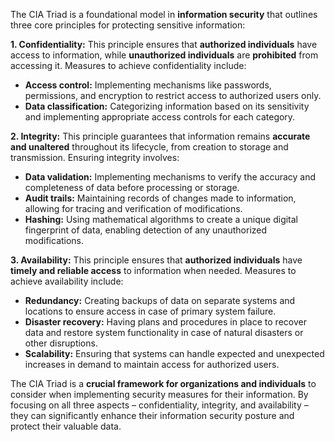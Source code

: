 The CIA Triad is a foundational model in **information security** that outlines three core principles for protecting sensitive information:

**1. Confidentiality:** This principle ensures that **authorized individuals** have access to information, while **unauthorized individuals** are **prohibited** from accessing it. Measures to achieve confidentiality include:

- **Access control:** Implementing mechanisms like passwords, permissions, and encryption to restrict access to authorized users only.
- **Data classification:** Categorizing information based on its sensitivity and implementing appropriate access controls for each category.

**2. Integrity:** This principle guarantees that information remains **accurate and unaltered** throughout its lifecycle, from creation to storage and transmission. Ensuring integrity involves:

- **Data validation:** Implementing mechanisms to verify the accuracy and completeness of data before processing or storage.
- **Audit trails:** Maintaining records of changes made to information, allowing for tracing and verification of modifications.
- **Hashing:** Using mathematical algorithms to create a unique digital fingerprint of data, enabling detection of any unauthorized modifications.

**3. Availability:** This principle ensures that **authorized individuals** have **timely and reliable access** to information when needed. Measures to achieve availability include:

- **Redundancy:** Creating backups of data on separate systems and locations to ensure access in case of primary system failure.
- **Disaster recovery:** Having plans and procedures in place to recover data and restore system functionality in case of natural disasters or other disruptions.
- **Scalability:** Ensuring that systems can handle expected and unexpected increases in demand to maintain access for authorized users.

The CIA Triad is a **crucial framework for organizations and individuals** to consider when implementing security measures for their information. By focusing on all three aspects – confidentiality, integrity, and availability – they can significantly enhance their information security posture and protect their valuable data.